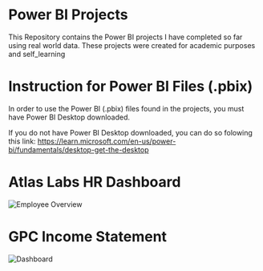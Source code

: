 # Power BI Projects

This Repository contains the Power BI projects I have completed so far using real world data. These projects were created for academic  purposes and self_learning

# Instruction for Power BI Files (.pbix)

In order to use the Power BI (.pbix) files found in the projects, you must have Power BI Desktop downloaded. 

If you do not have Power BI Desktop downloaded, you can do so folowing this link: https://learn.microsoft.com/en-us/power-bi/fundamentals/desktop-get-the-desktop

# Atlas Labs HR Dashboard

![Employee Overview](https://github.com/user-attachments/assets/2ef389a6-9a9d-4521-8de4-f7c2750b4501)

# GPC Income Statement

![Dashboard](https://github.com/user-attachments/assets/534a39f9-c5eb-472b-8bc2-dac9385eb170)
